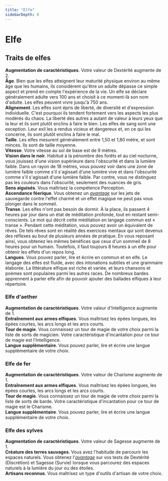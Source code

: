 ```yaml
---
title: "Elfe"
sidebarDepth: 0
---
```

# Elfe
## Traits de elfes

**Augmentation de caractéristiques**. Votre valeur de Dextérité augmente de 2.  
**Âge**. Bien que les elfes atteignent leur maturité physique environ au même âge que les humains, ils considèrent qu'être un adulte dépasse ce simple aspect et prend en compte l'expérience de la vie. Un elfe se déclare généralement adulte vers 100 ans et choisit à ce moment-là son nom d'adulte. Les elfes peuvent vivre jusqu'à 750 ans.  
**Alignement**. Les elfes sont épris de liberté, de diversité et d'expression individuelle. C'est pourquoi ils tendent fortement vers les aspects les plus modérés du chaos. La liberté des autres a autant de valeur à leurs yeux que la leur et ils sont plutôt enclins à faire le bien. Les elfes de sang sont une exception. Leur exil les a rendus vicieux et dangereux et, en ce qui les concerne, ils sont plutôt enclins à faire le mal.  
**Taille**. Les elfes mesurent généralement entre 1,50 et 1,80 mètre, et sont minces. Ils sont de taille moyenne.  
**Vitesse**. Votre vitesse au sol de base est de 9 mètres.  
**Vision dans le noir**. Habitué à la pénombre des forêts et au ciel nocturne, vous jouissez d'une vision supérieure dans l'obscurité et dans la lumière faible. Dans un rayon de 18 mètres, vous pouvez voir dans une zone de lumière faible comme s'il s'agissait d'une lumière vive et dans l'obscurité comme s'il s'agissait d'une lumière faible. Par contre, vous ne distinguez pas les couleurs dans l'obscurité, seulement des nuances de gris.  
**Sens aiguisés**. Vous maîtrisez la compétence Perception.  
**Ascendance féerique**. Vous obtenez un [_avantage_](/utiliser-les-caracteristiques/#avantage-et-desavantage) sur les jets de sauvegarde contre l'effet charmé et un effet magique ne peut pas vous plonger dans le sommeil.  
**Transe**. Les elfes n'ont pas besoin de dormir. À la place, ils passent 4 heures par jour dans un état de méditation profonde, tout en restant semi-conscients. Le mot qui décrit cette méditation en langage commun est « transe ». Pendant cette méditation, vous pouvez avoir un équivalent de rêves. De tels rêves sont en réalité des exercices mentaux qui sont devenus des réflexes au bout de plusieurs années de pratique. En vous reposant ainsi, vous obtenez les mêmes bénéfices que ceux d'un sommeil de 8 heures pour un humain. Toutefois, il faut toujours 8 heures à un elfe pour obtenir les effets d'un repos long.  
**Langues**. Vous pouvez parler, lire et écrire en commun et en elfe. Le langage des elfes est fluide, avec des intonations subtiles et une grammaire élaborée. La littérature elfique est riche et variée, et leurs chansons et poèmes sont populaires parmi les autres races. De nombreux bardes apprennent à parler elfe afin de pouvoir ajouter des ballades elfiques à leur répertoire.

### Elfe d'aether
**Augmentation de caractéristiques**. Votre valeur d'Intelligence augmente de 1.  
**Entraînement aux armes elfiques**. Vous maîtrisez les épées longues, les épées courtes, les arcs longs et les arcs courts.  
**Tour de magie**. Vous connaissez un tour de magie de votre choix parmi la liste de sorts de magicien. Votre caractéristique d'incantation pour ce tour de magie est l'Intelligence.  
**Langue supplémentaire**. Vous pouvez parler, lire et écrire une langue supplémentaire de votre choix.

### Elfe de fer
**Augmentation de caractéristiques**. Votre valeur de Charisme augmente de 1.  
**Entraînement aux armes elfiques**. Vous maîtrisez les épées longues, les épées courtes, les arcs longs et les arcs courts.  
**Tour de magie**. Vous connaissez un tour de magie de votre choix parmi la liste de sorts de barde. Votre caractéristique d'incantation pour ce tour de magie est le Charisme.  
**Langue supplémentaire**. Vous pouvez parler, lire et écrire une langue supplémentaire de votre choix.

### Elfe des sylves
**Augmentation de caractéristiques**. Votre valeur de Sagesse augmente de 1.  
**Créature des terres sauvages**. Vous avez l'habitude de parcourir les espaces naturels. Vous obtenez l'[_avantage_](/utiliser-les-caracteristiques/#avantage-et-desavantage) sur vos tests de Dextérité (Discrétion) et Sagesse (Survie) lorsque vous parcourez des espaces naturels à la lumière du jour ou des étoiles.  
**Artisans reconnus**. Vous maîtrisez un type d'outils d'artisan de votre choix.
